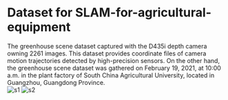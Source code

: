 # Dataset for SLAM-for-agricultural-equipment
The greenhouse scene dataset captured with the D435i depth camera owning 2261 images. This dataset provides coordinate files of camera motion trajectories detected by high-precision sensors. On the other hand, the greenhouse scene dataset was gathered on February 19, 2021, at 10:00 a.m. in the plant factory of South China Agricultural University, located in Guangzhou, Guangdong Province.  
![s1](https://github.com/SCAU-AIUS/SLAM-for-agricultural-equipment/tree/main/dataset/rgb/1000.png)  ![s2](https://github.com/SCAU-AIUS/SLAM-for-agricultural-equipment/tree/main/dataset/rgb/1800.png)

